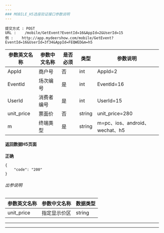 ```yaml
---
---
### MOBILE_H5选座验证接口参数说明
---
```

```
提交方式 : POST
URL :    /mobile/GetEvent?EventId=16&AppId=2&UserId=15
例 :    http://app.mydeershow.com/mobile/GetEvent?EventId=16&UserId=3f34&AppId=FEQWED&m=h5
```
|  参数英文名称 |  参数中文名称 | 是否必须    | 类型  | 参数说明 |
| ------------------ | ------------------- | ------------------- | ------------------ |----------------|
|AppId  | 商户号 |  否  |  int |AppId=2|
|EventId  | 场次编号 |  是  |  int |EventId=16|
|UserId  | 消费者编号 |  是  |  int |UserId=15|
|unit_price  | 票面价  |  否  |  string |unit_price=280|
|m  | 终端类型  |  是  |  string |m=pc、ios、android、wechat、h5|

#### 返回数据H5页面
**正确**

```
{
    "code": "200"
}
```

######  出参说明

|  参数英文名称 |  参数中文名称| 数据类型  |
| ------------  | ------------- | ------------- |
| unit_price |指定显示价区 | string  |
---
---